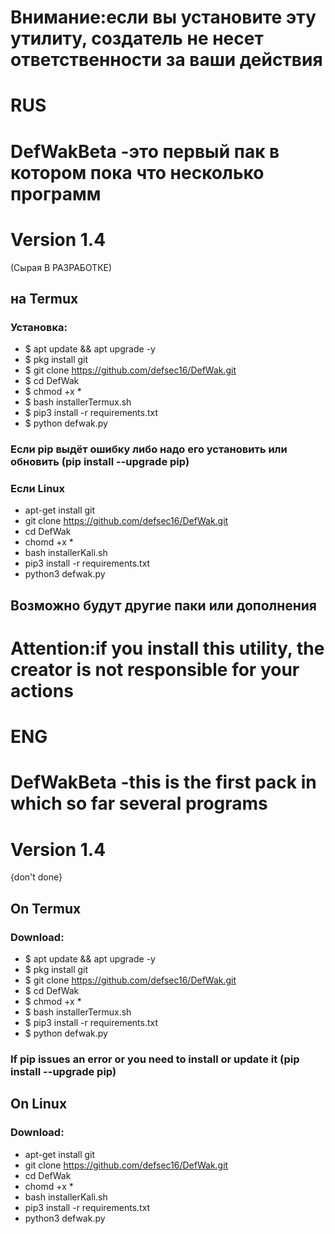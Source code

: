 # Внимание:если вы установите эту утилиту, создатель не несет ответственности за ваши действия
# RUS
# DefWakBeta -это первый пак в котором пока что несколько программ
# Version 1.4
 (Сырая В РАЗРАБОТКЕ)
## на Termux 
### Установка:
+ $ apt update && apt upgrade -y
+ $ pkg install git
+ $ git clone https://github.com/defsec16/DefWak.git
+ $ cd DefWak 
+ $ chmod +x *
+ $ bash installerTermux.sh
+ $ pip3 install -r requirements.txt
+ $ python defwak.py

### Если pip выдёт ошибку либо надо его установить или обновить (pip install --upgrade pip)

### Если Linux 
* apt-get install git
* git clone https://github.com/defsec16/DefWak.git
* cd DefWak
* chomd +x *
* bash installerKali.sh
* pip3 install -r requirements.txt
* python3 defwak.py

## Возможно будут другие паки или дополнения

# Attention:if you install this utility, the creator is not responsible for your actions
# ENG
# DefWakBeta -this is the first pack in which so far several programs
# Version 1.4
{don't done}

## On Termux
### Download:
+ $ apt update && apt upgrade -y
+ $ pkg install git
+ $ git clone https://github.com/defsec16/DefWak.git
+ $ cd DefWak 
+ $ chmod +x *
+ $ bash installerTermux.sh
+ $ pip3 install -r requirements.txt
+ $ python defwak.py
### If pip issues an error or you need to install or update it (pip install --upgrade pip)

## On Linux
### Download:
* apt-get install git
* git clone https://github.com/defsec16/DefWak.git
* cd DefWak
* chomd +x *
* bash installerKali.sh
* pip3 install -r requirements.txt
* python3 defwak.py
